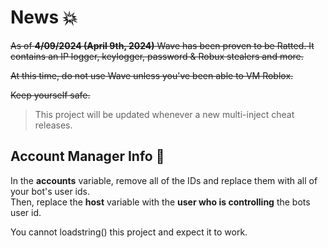 # News 💥
~~As of **4/09/2024 (April 9th, 2024)** Wave has been proven to be Ratted. It contains an IP logger, keylogger, password & Robux stealers and more.~~

~~At this time, do not use Wave unless you've been able to VM Roblox.~~

~~Keep yourself safe.~~

> This project will be updated whenever a new multi-inject cheat releases.


## Account Manager Info 🐋
In the **accounts** variable, remove all of the IDs and replace them with all of your bot's user ids.
<br>Then, replace the **host** variable with the **user who is controlling** the bots user id.

You cannot loadstring() this project and expect it to work.
